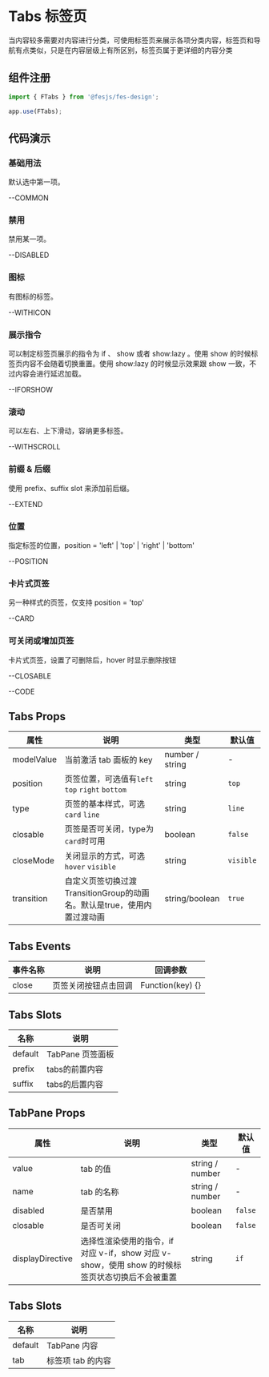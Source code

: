 # Tabs 标签页

当内容较多需要对内容进行分类，可使用标签页来展示各项分类内容，标签页和导航有点类似，只是在内容层级上有所区别，标签页属于更详细的内容分类

## 组件注册

```js
import { FTabs } from '@fesjs/fes-design';

app.use(FTabs);
```

## 代码演示

### 基础用法

默认选中第一项。


--COMMON

### 禁用

禁用某一项。


--DISABLED


### 图标

有图标的标签。

--WITHICON

### 展示指令

可以制定标签页展示的指令为 if 、 show 或者 show:lazy 。使用 show 的时候标签页内容不会随着切换重置。使用 show:lazy 的时候显示效果跟 show 一致，不过内容会进行延迟加载。

--IFORSHOW


### 滚动

可以左右、上下滑动，容纳更多标签。

--WITHSCROLL

### 前缀 & 后缀

使用 prefix、suffix slot 来添加前后缀。

--EXTEND

### 位置

指定标签的位置，position = 'left' | 'top' | 'right' | 'bottom'


--POSITION

### 卡片式页签

另一种样式的页签，仅支持 position = 'top'


--CARD

### 可关闭或增加页签

卡片式页签，设置了可删除后，hover 时显示删除按钮


--CLOSABLE

--CODE

## Tabs Props

| 属性       | 说明                                            | 类型            | 默认值  |
| ---------- | ----------------------------------------------- | --------------- | ------- |
| modelValue | 当前激活 tab 面板的 key                         | number / string | -       |
| position   | 页签位置，可选值有`left` `top` `right` `bottom` | string          | `top`   |
| type       | 页签的基本样式，可选`card` `line`               | string          | `line`  |
| closable   | 页签是否可关闭，type为`card`时可用               | boolean         | `false` |
| closeMode | 关闭显示的方式，可选`hover` `visible` | string | `visible`
| transition  | 自定义页签切换过渡TransitionGroup的动画名。默认是true，使用内置过渡动画 | string/boolean  | `true`   |
## Tabs Events

| 事件名称 | 说明                 | 回调参数         |
| -------- | -------------------- | ---------------- |
| close    | 页签关闭按钮点击回调 | Function(key) {} |

## Tabs Slots

| 名称    | 说明             |
| ------- | ---------------- |
| default | TabPane 页签面板 |
| prefix | tabs的前置内容 |
| suffix | tabs的后置内容 |

## TabPane Props

| 属性             | 说明                                                                                             | 类型            | 默认值  |
| ---------------- | ------------------------------------------------------------------------------------------------ | --------------- | ------- |
| value            | tab 的值                                                                                         | string / number | -       |
| name             | tab 的名称                                                                                       | string / number | -       |
| disabled         | 是否禁用                                                                                         | boolean         | `false` |
| closable         | 是否可关闭                                                                                       | boolean         | `false` |
| displayDirective | 选择性渲染使用的指令，if 对应 v-if，show 对应 v-show，使用 show 的时候标签页状态切换后不会被重置 | string          | `if`    |

## Tabs Slots

| 名称    | 说明              |
| ------- | ----------------- |
| default | TabPane 内容      |
| tab     | 标签项 tab 的内容 |

